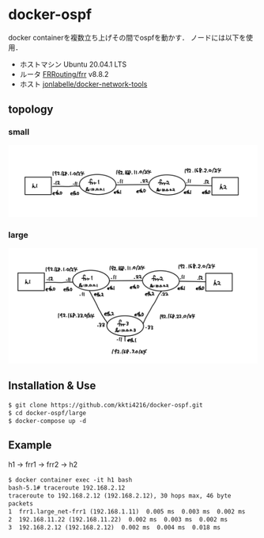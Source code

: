 # docker-ospf
docker containerを複数立ち上げその間でospfを動かす．
ノードには以下を使用．

- ホストマシン Ubuntu 20.04.1 LTS
- ルータ [FRRouting/frr](https://github.com/FRRouting/frr) v8.8.2
- ホスト [jonlabelle/docker-network-tools](https://github.com/jonlabelle/docker-network-tools)

## topology
### small
![small](images/small.jpeg)
### large
![large](images/large.jpeg)


## Installation & Use

```
$ git clone https://github.com/kkti4216/docker-ospf.git
$ cd docker-ospf/large
$ docker-compose up -d
```

## Example
h1 -> frr1 -> frr2 -> h2
    
```
$ docker container exec -it h1 bash
bash-5.1# traceroute 192.168.2.12
traceroute to 192.168.2.12 (192.168.2.12), 30 hops max, 46 byte packets
1  frr1.large_net-frr1 (192.168.1.11)  0.005 ms  0.003 ms  0.002 ms
2  192.168.11.22 (192.168.11.22)  0.002 ms  0.003 ms  0.002 ms
3  192.168.2.12 (192.168.2.12)  0.002 ms  0.004 ms  0.018 ms
```
